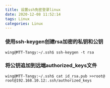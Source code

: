 ```yaml
---
title: 设置ssh免密登录linux
date: 2020-12-08 11:52:14
tags: Linux
categories: Linux
---
```



### 使用ssh-keygen创建rsa加密的私钥和公钥

``` Shell
wing@MTT-Tangy:~/.ssh$ ssh-keygen -t rsa
```

### 将公钥追加到远端authorized_keys文件

``` Shell
wing@MTT-Tangy:~/.ssh$ cat id_rsa.pub >>root@ root@192.168.10.12:.ssh/authorized_keys
```
